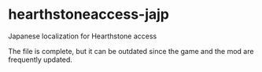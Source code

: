 # hearthstoneaccess-jajp

Japanese localization for Hearthstone access

The file is complete, but it can be outdated since the game and the mod are frequently updated.
